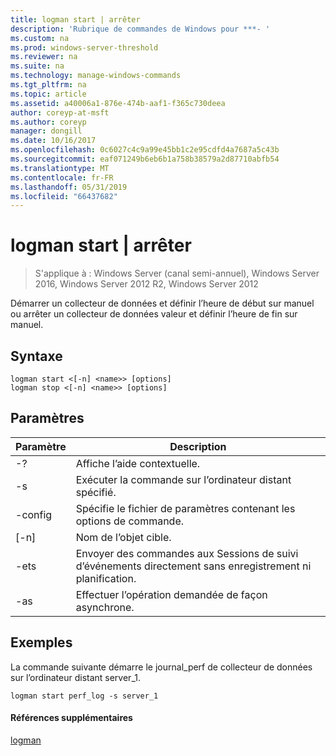 ```yaml
---
title: logman start | arrêter
description: 'Rubrique de commandes de Windows pour ***- '
ms.custom: na
ms.prod: windows-server-threshold
ms.reviewer: na
ms.suite: na
ms.technology: manage-windows-commands
ms.tgt_pltfrm: na
ms.topic: article
ms.assetid: a40006a1-876e-474b-aaf1-f365c730deea
author: coreyp-at-msft
ms.author: coreyp
manager: dongill
ms.date: 10/16/2017
ms.openlocfilehash: 0c6027c4c9a99e45bb1c2e95cdfd4a7687a5c43b
ms.sourcegitcommit: eaf071249b6eb6b1a758b38579a2d87710abfb54
ms.translationtype: MT
ms.contentlocale: fr-FR
ms.lasthandoff: 05/31/2019
ms.locfileid: "66437682"
---
```

# <a name="logman-start--stop"></a>logman start | arrêter

>S'applique à : Windows Server (canal semi-annuel), Windows Server 2016, Windows Server 2012 R2, Windows Server 2012

Démarrer un collecteur de données et définir l’heure de début sur manuel ou arrêter un collecteur de données valeur et définir l’heure de fin sur manuel.  

## <a name="syntax"></a>Syntaxe  
```  
logman start <[-n] <name>> [options]  
logman stop <[-n] <name>> [options]  
```  
## <a name="parameters"></a>Paramètres  

|     Paramètre      |                                 Description                                  |
|--------------------|------------------------------------------------------------------------------|
|         -?         |                       Affiche l’aide contextuelle.                       |
| -s <computer name> |            Exécuter la commande sur l’ordinateur distant spécifié.             |
|  -config <value>   |           Spécifie le fichier de paramètres contenant les options de commande.            |
|    [-n] <name>     |                          Nom de l’objet cible.                          |
|        -ets        | Envoyer des commandes aux Sessions de suivi d’événements directement sans enregistrement ni planification. |
|        -as         |               Effectuer l’opération demandée de façon asynchrone.                |

## <a name="BKMK_examples"></a>Exemples  
La commande suivante démarre le journal_perf de collecteur de données sur l’ordinateur distant server_1.  
```  
logman start perf_log -s server_1  
```  
#### <a name="additional-references"></a>Références supplémentaires  
[logman](logman.md)  
